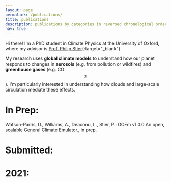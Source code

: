```yaml
---
layout: page
permalink: /publications/
title: publications
description: publications by categories in reversed chronological order. generated by jekyll-scholar.
nav: true
---
```


Hi there! I'm a PhD student in Climate Physics at the University of Oxford, where my advisor is [Prof. Philip Stier](https://www2.physics.ox.ac.uk/contacts/people/stier){:target="\_blank"}.

My research uses **global climate models** to understand how our planet responds to changes in **aerosols** (e.g. from pollution or wildfires) and **greenhouse gases** (e.g. CO$$ _{2} $$). I'm particularly interested in understanding how clouds and large-scale circulation mediate these effects.

# In Prep:

Watson-Parris, D., Williams, A., Deaconu, L., Stier, P.: GCEm v1.0.0 An open, scalable General Climate Emulator., in prep.

# Submitted:

# 2021:

